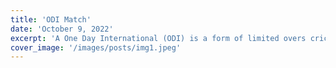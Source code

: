 ```yaml
---
title: 'ODI Match'
date: 'October 9, 2022'
excerpt: 'A One Day International (ODI) is a form of limited overs cricket, played between two teams with international status, in which each team faces a fixed number of overs, currently 50, with the game lasting up to 9 hours. The Cricket World Cup, generally held every four years, is played in this format.'
cover_image: '/images/posts/img1.jpeg'
---
```


